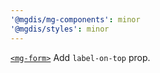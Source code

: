 ```yaml
---
'@mgdis/mg-components': minor
'@mgdis/styles': minor
---
```


[`<mg-form>`](http://core.pages.mgdis.fr/core-ui/core-ui/storybook/?path=/docs/molecules-mg-form--docs) Add `label-on-top` prop.
